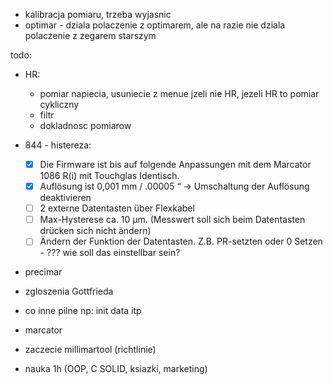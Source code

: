 - kalibracja pomiaru, trzeba wyjasnic
- optimar - dziala polaczenie z optimarem, ale na razie nie dziala polaczenie z zegarem starszym

todo:
- HR:
	- pomiar napiecia, usuniecie z menue jzeli nie HR, jezeli HR to pomiar cykliczny 
	- filtr
	- dokladnosc pomiarow
- 844 - histereza:
	- [x] Die Firmware ist bis auf folgende Anpassungen mit dem Marcator 1086 R(i) mit Touchglas Identisch.
	- [x] Auflösung ist 0,001 mm / .00005 “ -> Umschaltung der Auflösung deaktivieren
	- [ ] 2 externe Datentasten über Flexkabel
	- [ ] Max-Hysterese ca. 10 µm. (Messwert soll sich beim Datentasten drücken sich nicht ändern)
	- [ ] Ändern der Funktion der Datentasten. Z.B. PR-setzten oder 0 Setzen - ??? wie soll das einstellbar sein?
- precimar


- zgloszenia Gottfrieda
- co inne pilne np: init data itp
- marcator
- zaczecie millimartool (richtlinie)
- nauka 1h (OOP, C SOLID, ksiazki, marketing)


